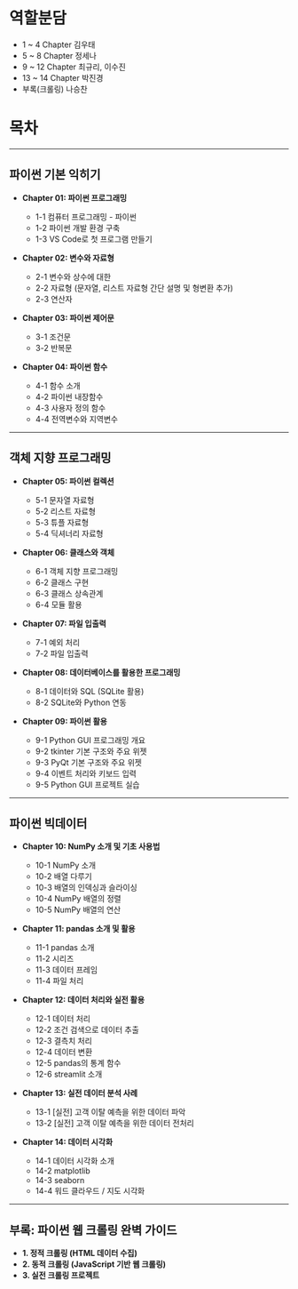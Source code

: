 # 역할분담

- 1 ~ 4 Chapter 김우태
- 5 ~ 8 Chapter 정세나
- 9 ~ 12 Chapter 최규리, 이수진
- 13 ~ 14 Chapter 박진경
- 부록(크롤링) 나승찬

# 목차

---

## 파이썬 기본 익히기

- **Chapter 01: 파이썬 프로그래밍**

  - 1-1 컴퓨터 프로그래밍 - 파이썬
  - 1-2 파이썬 개발 환경 구축
  - 1-3 VS Code로 첫 프로그램 만들기

- **Chapter 02: 변수와 자료형**

  - 2-1 변수와 상수에 대한
  - 2-2 자료형 (문자열, 리스트 자료형 간단 설명 및 형변환 추가)
  - 2-3 연산자

- **Chapter 03: 파이썬 제어문**

  - 3-1 조건문
  - 3-2 반복문

- **Chapter 04: 파이썬 함수**
  - 4-1 함수 소개
  - 4-2 파이썬 내장함수
  - 4-3 사용자 정의 함수
  - 4-4 전역변수와 지역변수

---

## 객체 지향 프로그래밍

- **Chapter 05: 파이썬 컬렉션**

  - 5-1 문자열 자료형
  - 5-2 리스트 자료형
  - 5-3 튜플 자료형
  - 5-4 딕셔너리 자료형

- **Chapter 06: 클래스와 객체**

  - 6-1 객체 지향 프로그래밍
  - 6-2 클래스 구현
  - 6-3 클래스 상속관계
  - 6-4 모듈 활용

- **Chapter 07: 파일 입출력**

  - 7-1 예외 처리
  - 7-2 파일 입출력

- **Chapter 08: 데이터베이스를 활용한 프로그래밍**

  - 8-1 데이터와	SQL	(SQLite	활용)
  - 8-2 SQLite와	Python	연동

- **Chapter 09: 파이썬 활용**

  - 9-1 Python GUI 프로그래밍 개요
  - 9-2 tkinter 기본 구조와 주요 위젯
  - 9-3 PyQt 기본 구조와 주요 위젯
  - 9-4 이벤트 처리와 키보드 입력
  - 9-5 Python GUI 프로젝트 실습

---

## 파이썬 빅데이터

- **Chapter 10: NumPy 소개 및 기초 사용법**

  - 10-1 NumPy 소개
  - 10-2 배열 다루기
  - 10-3 배열의 인덱싱과 슬라이싱
  - 10-4 NumPy 배열의 정렬
  - 10-5 NumPy 배열의 연산

- **Chapter 11: pandas 소개 및 활용**

  - 11-1 pandas 소개
  - 11-2 시리즈
  - 11-3 데이터 프레임
  - 11-4 파일 처리

- **Chapter 12: 데이터 처리와 실전 활용**

  - 12-1 데이터 처리
  - 12-2 조건 검색으로 데이터 추출
  - 12-3 결측치 처리
  - 12-4 데이터 변환
  - 12-5 pandas의 통계 함수
  - 12-6 streamlit 소개

- **Chapter 13: 실전 데이터 분석 사례**

  - 13-1 [실전] 고객 이탈 예측을 위한 데이터 파악
  - 13-2 [실전] 고객 이탈 예측을 위한 데이터 전처리

- **Chapter 14: 데이터 시각화**

  - 14-1 데이터 시각화 소개
  - 14-2 matplotlib
  - 14-3 seaborn
  - 14-4 워드 클라우드 / 지도 시각화

---

## 부록: 파이썬 웹 크롤링 완벽 가이드

- **1. 정적 크롤링 (HTML 데이터 수집)**
- **2. 동적 크롤링 (JavaScript 기반 웹 크롤링)**
- **3. 실전 크롤링 프로젝트**
